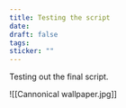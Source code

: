 ```yaml
---
title: Testing the script
date: 
draft: false
tags: 
sticker: ""
---
```

Testing out the final script.

![[Cannonical wallpaper.jpg]]